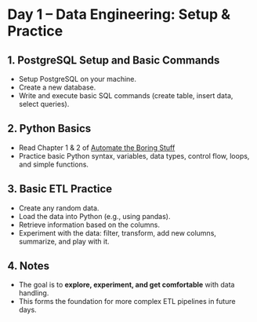 # Day 1 – Data Engineering: Setup & Practice

## 1. PostgreSQL Setup and Basic Commands
- Setup PostgreSQL on your machine.
- Create a new database.
- Write and execute basic SQL commands (create table, insert data, select queries).

## 2. Python Basics
- Read Chapter 1 & 2 of [Automate the Boring Stuff](https://automatetheboringstuff.com/?utm_source=chatgpt.com)
- Practice basic Python syntax, variables, data types, control flow, loops, and simple functions.

## 3. Basic ETL Practice
- Create any random data.
- Load the data into Python (e.g., using pandas).
- Retrieve information based on the columns.
- Experiment with the data: filter, transform, add new columns, summarize, and play with it.

## 4. Notes
- The goal is to **explore, experiment, and get comfortable** with data handling.
- This forms the foundation for more complex ETL pipelines in future days.


